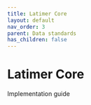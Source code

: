 ```yaml
---
title: Latimer Core
layout: default
nav_order: 3
parent: Data standards
has_children: false
---
```


# Latimer Core

Implementation guide